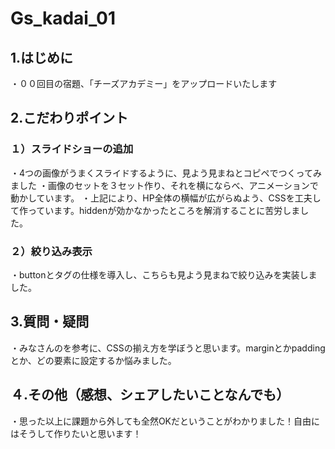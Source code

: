 # Gs_kadai_01

## 1.はじめに
・００回目の宿題、「チーズアカデミー」をアップロードいたします

## 2.こだわりポイント

### １）スライドショーの追加
・4つの画像がうまくスライドするように、見よう見まねとコピペでつくってみました
・画像のセットを３セット作り、それを横にならべ、アニメーションで動かしています。
・上記により、HP全体の横幅が広がらぬよう、CSSを工夫して作っています。hiddenが効かなかったところを解消することに苦労しました。

### ２）絞り込み表示
・buttonとタグの仕様を導入し、こちらも見よう見まねで絞り込みを実装しました。

## 3.質問・疑問
・みなさんのを参考に、CSSの揃え方を学ぼうと思います。marginとかpaddingとか、どの要素に設定するか悩みました。

## ４.その他（感想、シェアしたいことなんでも）
・思った以上に課題から外しても全然OKだということがわかりました！自由にはそうして作りたいと思います！
